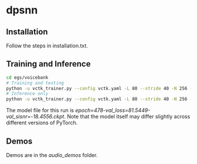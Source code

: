 # dpsnn

## Installation
Follow the steps in installation.txt.

## Training and Inference
```bash
cd egs/voicebank
# Training and testing
python -u vctk_trainer.py --config vctk.yaml -L 80 --stride 40 -N 256 -B 256 -H 256 --context_dur 0.01 --max_epochs 500 -X 1 --lr 1e-2
# Inference only
python -u vctk_trainer.py --config vctk.yaml -L 80 --stride 40 -N 256 -B 256 -H 256 --context_dur 0.01 --max_epochs 500 -X 1 --lr 1e-2 --test_ckpt_path ./epoch=478-val_loss=81.5449-val_sisnr=-18.4556.ckpt
```
The model file for this run is *epoch=478-val_loss=81.5449-val_sisnr=-18.4556.ckpt*. Note that the model itself may differ slightly across different versions of PyTorch.

## Demos
Demos are in the <em>audio_demos</em> folder.